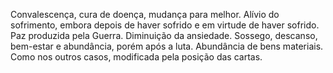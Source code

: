 Convalescença, cura de doença, mudança para melhor. Alívio do sofrimento,
embora depois de haver sofrido e em virtude de haver sofrido. Paz produzida
pela Guerra. Diminuição da ansiedade. Sossego, descanso, bem-estar e
abundância, porém após a luta. Abundância de bens materiais. Como nos outros
casos, modificada pela posição das cartas.

